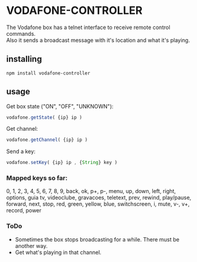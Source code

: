 # VODAFONE-CONTROLLER

The Vodafone box has a telnet interface to receive remote control commands.  
Also it sends a broadcast message with it's location and what it's playing.


## installing

    npm install vodafone-controller


## usage

Get box state ("ON", "OFF", "UNKNOWN"):

```javascript
vodafone.getState( {ip} ip )
```

Get channel:

```javascript
vodafone.getChannel( {ip} ip )
```

Send a key:

```javascript
vodafone.setKey( {ip} ip , {String} key )
```


### Mapped keys so far:

0, 1, 2, 3, 4, 5, 6, 7, 8, 9, back, ok, p+, p-, menu, up, down, left, right, options, guia tv, videoclube, gravacoes, teletext, prev, rewind, play/pause, forward, next, stop, red, green, yellow, blue, switchscreen, i, mute, v-, v+, record, power


### ToDo

- Sometimes the box stops broadcasting for a while. There must be another way.
- Get what's playing in that channel.